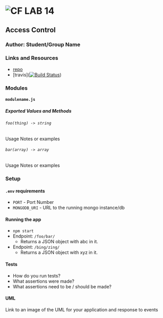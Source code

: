 ![CF](http://i.imgur.com/7v5ASc8.png) LAB 14
=================================================

## Access Control

### Author: Student/Group Name

### Links and Resources
* [repo](https://github.com/xochil73/14lab/blob/master/README.md)
* [travis]([![Build Status](https://travis-ci.com/xochil73/14lab.svg?branch=master)](https://travis-ci.com/xochil73/14lab))



### Modules
#### `modulename.js`
##### Exported Values and Methods

###### `foo(thing) -> string`
Usage Notes or examples

###### `bar(array) -> array`
Usage Notes or examples

### Setup
#### `.env` requirements
* `PORT` - Port Number
* `MONGODB_URI` - URL to the running mongo instance/db

#### Running the app
* `npm start`
* Endpoint: `/foo/bar/`
  * Returns a JSON object with abc in it.
* Endpoint: `/bing/zing/`
  * Returns a JSON object with xyz in it.
  
#### Tests
* How do you run tests?
* What assertions were made?
* What assertions need to be / should be made?

#### UML
Link to an image of the UML for your application and response to events